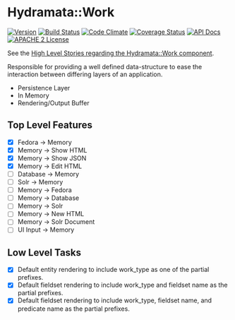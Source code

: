 # Hydramata::Work

[![Version](https://badge.fury.io/rb/hydramata-work.png)](http://badge.fury.io/rb/hydramata-work)
[![Build Status](https://travis-ci.org/jeremyf/hydramata-work.png?branch=master)](https://travis-ci.org/jeremyf/hydramata-work)
[![Code Climate](https://codeclimate.com/github/jeremyf/hydramata-work.png)](https://codeclimate.com/github/jeremyf/hydramata-work)
[![Coverage Status](https://img.shields.io/coveralls/jeremyf/hydramata-work.svg)](https://coveralls.io/r/jeremyf/hydramata-work)
[![API Docs](http://img.shields.io/badge/API-docs-blue.svg)](http://rubydoc.info/github/jeremyf/hydramata-work/master/frames/)
[![APACHE 2 License](http://img.shields.io/badge/APACHE2-license-blue.svg)](./LICENSE)

See the [High Level Stories regarding the Hydramata::Work component](./documents/high-level-stories.md).

Responsible for providing a well defined data-structure to ease the
interaction between differing layers of an application.

* Persistence Layer
* In Memory
* Rendering/Output Buffer

## Top Level Features

- [x] Fedora -> Memory
- [x] Memory -> Show HTML
- [x] Memory -> Show JSON
- [x] Memory -> Edit HTML
- [ ] Database -> Memory
- [ ] Solr -> Memory
- [ ] Memory -> Fedora
- [ ] Memory -> Database
- [ ] Memory -> Solr
- [ ] Memory -> New HTML
- [ ] Memory -> Solr Document
- [ ] UI Input -> Memory

## Low Level Tasks

- [X] Default entity rendering to include work_type as one of the partial
      prefixes.
- [X] Default fieldset rendering to include work_type and fieldset name as the
      partial prefixes.
- [X] Default fieldset rendering to include work_type, fieldset name, and
      predicate name as the partial prefixes.